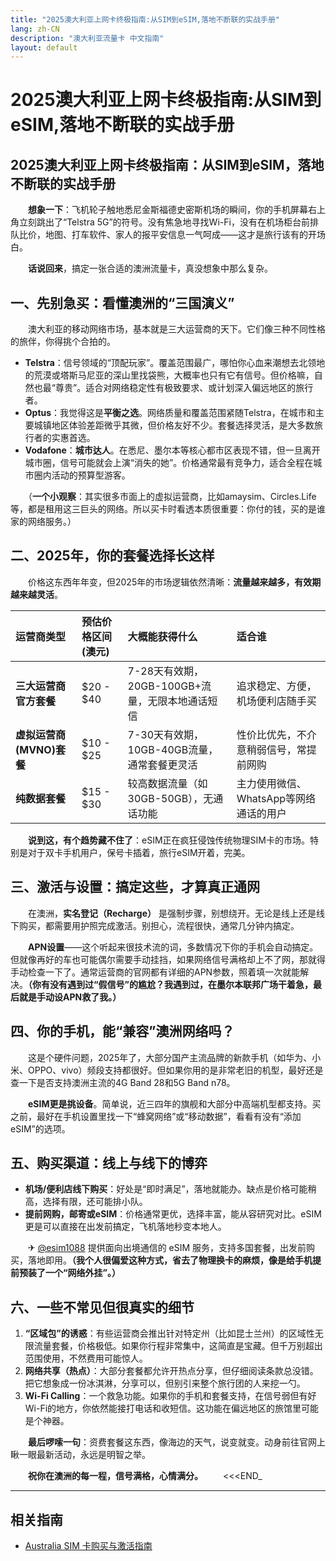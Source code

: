 ```yaml
---
title: "2025澳大利亚上网卡终极指南:从SIM到eSIM,落地不断联的实战手册"
lang: zh-CN
description: "澳大利亚流量卡 中文指南"
layout: default
---
```

# 2025澳大利亚上网卡终极指南:从SIM到eSIM,落地不断联的实战手册

## 2025澳大利亚上网卡终极指南：从SIM到eSIM，落地不断联的实战手册

　　**想象一下**：飞机轮子触地悉尼金斯福德史密斯机场的瞬间，你的手机屏幕右上角立刻跳出了“Telstra 5G”的符号。没有焦急地寻找Wi-Fi，没有在机场柜台前排队比价，地图、打车软件、家人的报平安信息一气呵成——这才是旅行该有的开场白。

　　**话说回来**，搞定一张合适的澳洲流量卡，真没想象中那么复杂。

## 一、先别急买：看懂澳洲的“三国演义”

　　澳大利亚的移动网络市场，基本就是三大运营商的天下。它们像三种不同性格的旅伴，你得挑个合拍的。

*   **Telstra**：信号领域的“顶配玩家”。覆盖范围最广，哪怕你心血来潮想去北领地的荒漠或塔斯马尼亚的深山里找袋熊，大概率也只有它有信号。但价格嘛，自然也最“尊贵”。适合对网络稳定性有极致要求、或计划深入偏远地区的旅行者。
*   **Optus**：我觉得这是**平衡之选**。网络质量和覆盖范围紧随Telstra，在城市和主要城镇地区体验差距微乎其微，但价格友好不少。套餐选择灵活，是大多数旅行者的实惠首选。
*   **Vodafone**：**城市达人**。在悉尼、墨尔本等核心都市区表现不错，但一旦离开城市圈，信号可能就会上演“消失的她”。价格通常最有竞争力，适合全程在城市圈内活动的预算型游客。

　　（**一个小观察**：其实很多市面上的虚拟运营商，比如amaysim、Circles.Life等，都是租用这三巨头的网络。所以买卡时看透本质很重要：你付的钱，买的是谁家的网络服务。）

## 二、2025年，你的套餐选择长这样

　　价格这东西年年变，但2025年的市场逻辑依然清晰：**流量越来越多，有效期越来越灵活**。

| 运营商类型 | 预估价格区间 (澳元) | 大概能获得什么 | 适合谁 |
| :--- | :--- | :--- | :--- |
| **三大运营商官方套餐** | $20 - $40 | 7-28天有效期，20GB-100GB+流量，无限本地通话短信 | 追求稳定、方便，机场便利店随手买 |
| **虚拟运营商(MVNO)套餐** | $10 - $25 | 7-30天有效期，10GB-40GB流量，通常套餐更灵活 | 性价比优先，不介意稍弱信号，常提前网购 |
| **纯数据套餐** | $15 - $30 | 较高数据流量（如30GB-50GB），无通话功能 | 主力使用微信、WhatsApp等网络通话的用户 |

　　**说到这，有个趋势藏不住了**：eSIM正在疯狂侵蚀传统物理SIM卡的市场。特别是对于双卡手机用户，保号卡插着，旅行eSIM开着，完美。

## 三、激活与设置：搞定这些，才算真正通网

　　在澳洲，**实名登记（Recharge）** 是强制步骤，别想绕开。无论是线上还是线下购买，都需要用护照完成激活。别担心，流程很快，通常几分钟内搞定。

　　**APN设置**——这个听起来很技术流的词，多数情况下你的手机会自动搞定。但就像再好的车也可能偶尔需要手动挂挡，如果网络信号满格却上不了网，那就得手动检查一下了。通常运营商的官网都有详细的APN参数，照着填一次就能解决。**（你有没有遇到过“假信号”的尴尬？我遇到过，在墨尔本联邦广场干着急，最后就是手动设APN救了我。）**

## 四、你的手机，能“兼容”澳洲网络吗？

　　这是个硬件问题，2025年了，大部分国产主流品牌的新款手机（如华为、小米、OPPO、vivo）频段支持都很好。但如果你用的是非常老旧的机型，最好还是查一下是否支持澳洲主流的4G Band 28和5G Band n78。

　　**eSIM更是挑设备**。简单说，近三四年的旗舰和大部分中高端机型都支持。买之前，最好在手机设置里找一下“蜂窝网络”或“移动数据”，看看有没有“添加eSIM”的选项。

## 五、购买渠道：线上与线下的博弈

*   **机场/便利店线下购买**：好处是“即时满足”，落地就能办。缺点是价格可能稍高，选择有限，还可能排小队。
*   **提前网购，邮寄或eSIM**：价格通常更优，选择丰富，能从容研究对比。eSIM更是可以直接在出发前搞定，飞机落地秒变本地人。

　　✈ [@esim1088](https://t.me/s/esim1088) 提供面向出境通信的 eSIM 服务，支持多国套餐，出发前购买，落地即用。**（我个人很偏爱这种方式，省去了物理换卡的麻烦，像是给手机提前预装了一个“网络外挂”。）**

## 六、一些不常见但很真实的细节

1.  **“区域包”的诱惑**：有些运营商会推出针对特定州（比如昆士兰州）的区域性无限流量套餐，价格极低。如果你行程非常集中，这简直是宝藏。但千万别超出范围使用，不然费用可能惊人。
2.  **网络共享（热点）**：大部分套餐都允许开热点分享，但仔细阅读条款总没错。把它想象成一份冰淇淋，分享可以，但别引来整个旅行团的人来挖一勺。
3.  **Wi-Fi Calling**：一个救急功能。如果你的手机和套餐支持，在信号弱但有好Wi-Fi的地方，你依然能接打电话和收短信。这功能在偏远地区的旅馆里可能是个神器。

　　**最后啰嗦一句**：资费套餐这东西，像海边的天气，说变就变。动身前往官网上瞅一眼最新活动，永远是明智之举。

　　**祝你在澳洲的每一程，信号满格，心情满分。**
　　<<<END_

<!-- crosslink -->
---

## 相关指南

- [Australia SIM 卡购买与激活指南](https://faciylike.github.io/australia-sim-guides)
